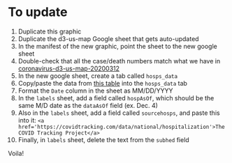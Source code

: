 # To update

1. Duplicate this graphic
2. Duplicate the d3-us-map Google sheet that gets auto-updated
3. In the manifest of the new graphic, point the sheet to the new google sheet
4. Double-check that all the case/death numbers match what we have in [coronavirus-d3-us-map-20200312](https://apps.npr.org/dailygraphics/graphics/coronavirus-d3-us-map-20200312/preview.html?preview=topline.html#desktop)
5. In the new google sheet, create a tab called `hosps_data`
6. Copy/paste the data from [this table](https://covidtracking.com/data/national/hospitalization) into the `hosps_data` tab
7. Format the `Date` column in the sheet as MM/DD/YYYY
8. In the `labels` sheet, add a field called `hospAsOf`, which should be the same M/D date as the `dataAsOf` field (ex. Dec. 4)
9. Also in the `labels` sheet, add a field called `sourcehosps`, and paste this into it: `<a href='https://covidtracking.com/data/national/hospitalization'>The COVID Tracking Project</a>`
10. Finally, in `labels` sheet, delete the text from the `subhed` field

Voila!
